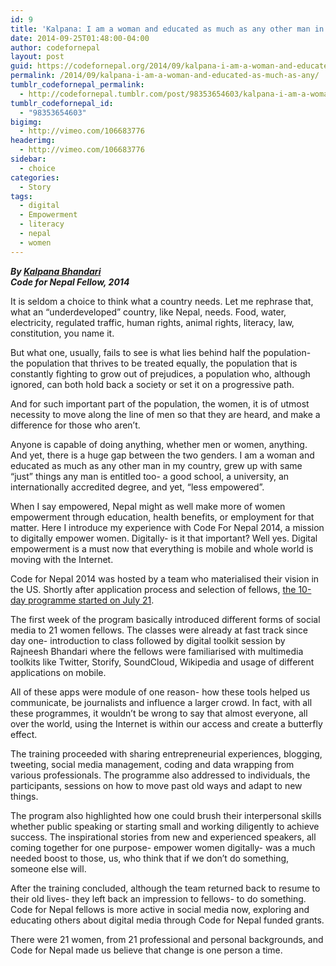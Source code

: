 ```yaml
---
id: 9
title: 'Kalpana: I am a woman and educated as much as any other man in my country'
date: 2014-09-25T01:48:00-04:00
author: codefornepal
layout: post
guid: https://codefornepal.org/2014/09/kalpana-i-am-a-woman-and-educated-as-much-as-any/
permalink: /2014/09/kalpana-i-am-a-woman-and-educated-as-much-as-any/
tumblr_codefornepal_permalink:
  - http://codefornepal.tumblr.com/post/98353654603/kalpana-i-am-a-woman-and-educated-as-much-as-any
tumblr_codefornepal_id:
  - "98353654603"
bigimg:
  - http://vimeo.com/106683776
headerimg:
  - http://vimeo.com/106683776
sidebar:
  - choice
categories:
  - Story
tags:
  - digital
  - Empowerment
  - literacy
  - nepal
  - women
---
```

<div class="embed-vimeo" style="text-align: center;">
</div>

_**By <a href="https://twitter.com/bhkalpana" target="_blank">Kalpana Bhandari</a>**_  
_**Code for Nepal Fellow, 2014**_

It is seldom a choice to think what a country needs. Let me rephrase that, what an “underdeveloped” country, like Nepal, needs. Food, water, electricity, regulated traffic, human rights, animal rights, literacy, law, constitution, you name it. <!-- more -->

But what one, usually, fails to see is what lies behind half the population- the population that thrives to be treated equally, the population that is constantly fighting to grow out of prejudices, a population who, although ignored, can both hold back a society or set it on a progressive path.

And for such important part of the population, the women, it is of utmost necessity to move along the line of men so that they are heard, and make a difference for those who aren’t.

Anyone is capable of doing anything, whether men or women, anything. And yet, there is a huge gap between the two genders. I am a woman and educated as much as any other man in my country, grew up with same “just” things any man is entitled too- a good school, a university, an internationally accredited degree, and yet, “less empowered”.

When I say empowered, Nepal might as well make more of women empowerment through education, health benefits, or employment for that matter. Here I introduce my experience with Code For Nepal 2014, a mission to digitally empower women. Digitally- is it that important? Well yes. Digital empowerment is a must now that everything is mobile and whole world is moving with the Internet.

Code for Nepal 2014 was hosted by a team who materialised their vision in the US. Shortly after application process and selection of fellows, <a href="https://codefornepal.org/post/90988738253/digital-empowerment-training-summer-2014" target="_blank">the 10-day programme started on July 21</a>.

The first week of the program basically introduced different forms of social media to 21 women fellows. The classes were already at fast track since day one- introduction to class followed by digital toolkit session by Rajneesh Bhandari where the fellows were familiarised with multimedia toolkits like Twitter, Storify, SoundCloud, Wikipedia and usage of different applications on mobile.

All of these apps were module of one reason- how these tools helped us communicate, be journalists and influence a larger crowd. In fact, with all these programmes, it wouldn’t be wrong to say that almost everyone, all over the world, using the Internet is within our access and create a butterfly effect.

The training proceeded with sharing entrepreneurial experiences, blogging, tweeting, social media management, coding and data wrapping from various professionals. The programme also addressed to individuals, the participants, sessions on how to move past old ways and adapt to new things.

The program also highlighted how one could brush their interpersonal skills whether public speaking or starting small and working diligently to achieve success. The inspirational stories from new and experienced speakers, all coming together for one purpose- empower women digitally- was a much needed boost to those, us, who think that if we don’t do something, someone else will.

After the training concluded, although the team returned back to resume to their old lives- they left back an impression to fellows- to do something. Code for Nepal fellows is more active in social media now, exploring and educating others about digital media through Code for Nepal funded grants.

There were 21 women, from 21 professional and personal backgrounds, and Code for Nepal made us believe that change is one person a time.